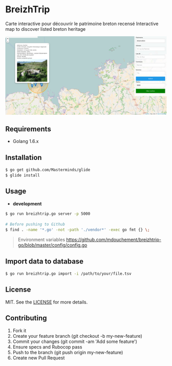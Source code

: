 # BreizhTrip

Carte interactive pour découvrir le patrimoine breton recensé
Interactive map to discover listed breton heritage

![Desc](https://github.com/mdouchement/breizhtrip/blob/master/screencapture.png)


## Requirements

- Golang 1.6.x

## Installation

```bash
$ go get github.com/Masterminds/glide
$ glide install
```

## Usage

- **development**

```bash
$ go run breizhtrip.go server -p 5000

# Before pushing to Github
$ find . -name '*.go' -not -path './vendor*' -exec go fmt {} \;
```

> Environment variables https://github.com/mdouchement/breizhtrip-go/blob/master/config/config.go

## Import data to database

```bash
$ go run breizhtrip.go import -i /path/to/your/file.tsv
```

## License

MIT. See the [LICENSE](https://github.com/mdouchement/breizhtrip-go/blob/master/LICENSE) for more details.

## Contributing

1. Fork it
2. Create your feature branch (git checkout -b my-new-feature)
3. Commit your changes (git commit -am 'Add some feature')
4. Ensure specs and Rubocop pass
5. Push to the branch (git push origin my-new-feature)
6. Create new Pull Request
